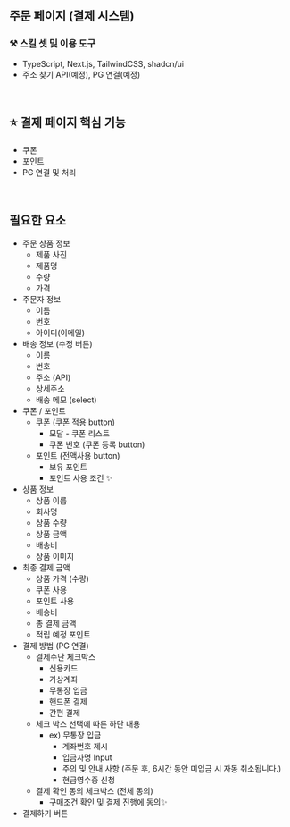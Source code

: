 ## 주문 페이지 (결제 시스템)

### ⚒️ 스킬 셋 및 이용 도구
- TypeScript, Next.js, TailwindCSS, shadcn/ui
- 주소 찾기 API(예정), PG 연결(예정)

</br>

## ⭐️ 결제 페이지 핵심 기능
- 쿠폰
- 포인트
- PG 연결 및 처리

</br>

## 필요한 요소

- 주문 상품 정보
    - 제품 사진
    - 제품명
    - 수량
    - 가격
- 주문자 정보
    - 이름
    - 번호
    - 아이디(이메일)
- 배송 정보 (수정 버튼)
    - 이름
    - 번호
    - 주소 (API)
    - 상세주소
    - 배송 메모 (select)
- 쿠폰 / 포인트
    - 쿠폰 (쿠폰 적용 button)
        - 모달 - 쿠폰 리스트
        - 쿠폰 번호 (쿠폰 등록 button)
    - 포인트 (전액사용 button)
        - 보유 포인트
        - 포인트 사용 조건 ✨
- 상품 정보
    - 상품 이름
    - 회사명
    - 상품 수량
    - 상품 금액
    - 배송비
    - 상품 이미지
- 최종 결제 금액
    - 상품 가격 (수량)
    - 쿠폰 사용
    - 포인트 사용
    - 배송비
    - 총 결제 금액
    - 적립 예정 포인트
- 결제 방법 (PG 연결)
    - 결제수단 체크박스
        - 신용카드
        - 가상계좌
        - 무통장 입금
        - 핸드폰 결제
        - 간편 결제
    - 체크 박스 선택에 따른 하단 내용
        - ex) 무통장 입금
            - 계좌번호 제시
            - 입금자명 Input
            - 주의 및 안내 사항 (주문 후, 6시간 동안 미입금 시 자동 취소됩니다.)
            - 현금영수증 신청
    - 결제 확인 동의 체크박스 (전체 동의)
        - 구매조건 확인 및 결제 진행에 동의✨
- 결제하기 버튼